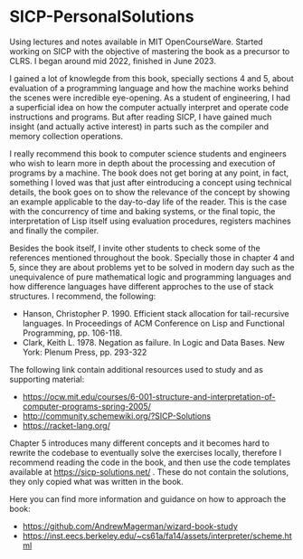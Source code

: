 # SICP-PersonalSolutions
Using lectures and notes available in MIT OpenCourseWare.
Started working on SICP with the objective of mastering the book as a precursor to CLRS. 
I began around mid 2022, finished in June 2023. 

I gained a lot of knowlegde from this book, specially sections 4 and 5, about evaluation of a programming language and how the machine works behind the scenes were incredible eye-opening. As a student of engineering, I had a superficial idea on how the computer actually interpret and operate code instructions and programs. But after reading SICP, I have gained much insight (and actually active interest) in parts such as the compiler and memory collection operations. 

I really recommend this book to computer science students and engineers who wish to learn more in depth about the processing and execution of programs by a machine. The book does not get boring at any point, in fact, something I loved was that just after eintroducing a concept using technical details, the book goes on to show the relevance of the concept by showing an example applicable to the day-to-day life of the reader. This is the case with the concurrency of time and baking systems, or the final topic, the interpretation of Lisp itself using evaluation procedures, registers machines and finally the compiler.

Besides the book itself, I invite other students to check some of the references mentioned throughout the book. Specially those in chapter 4 and 5, since they are about problems yet to be solved in modern day such as the unequivalence of pure mathematical logic and programming languages and how difference languages have different approches to the use of stack structures. I recommend, the following:

- Hanson, Christopher P. 1990. Efficient stack allocation for tail-recursive languages. In Proceedings of ACM Conference on Lisp and Functional Programming, pp. 106-118.
- Clark, Keith L. 1978. Negation as failure. In Logic and Data Bases. New York: Plenum Press, pp. 293-322

The following link contain additional resources used to study and as supporting material:

- https://ocw.mit.edu/courses/6-001-structure-and-interpretation-of-computer-programs-spring-2005/
- http://community.schemewiki.org/?SICP-Solutions
- https://racket-lang.org/

Chapter 5 introduces many different concepts and it becomes hard to rewrite the codebase to eventually solve the exercises locally, therefore I recommend reading the code in the book, and then use the code templates available at https://sicp-solutions.net/ . These do not contain the solutions, they only copied what was written in the book.
 
Here you can find more information and guidance on how to approach the book:

- https://github.com/AndrewMagerman/wizard-book-study
- https://inst.eecs.berkeley.edu/~cs61a/fa14/assets/interpreter/scheme.html

